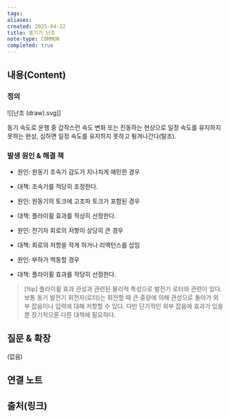 ```yaml
---
tags: 
aliases: 
created: 2025-04-22
title: 동기기 난조
note-type: COMMON
completed: true
---
```


## 내용(Content)

### 정의

![[난조 (draw).svg]]

동기 속도로 운행 중 갑작스런 속도 변화 또는 진동하는 현상으로 일정 속도를 유지하지 못하는 현상, 심하면 일정 속도를 유지하지 못하고 튕겨나간다(탈조).

### 발생 원인 & 해결 책

- 원인: 원동기 조속기 감도가 지나치게 예민한 경우
- 대책: 조속기를 적당히 조정한다.

- 원인: 원동기의 토크에 고조파 토크가 포함된 경우
- 대책: 플라이휠 효과를 적상히 선정한다.

- 원인: 전기자 회로의 저항이 상당히 큰 경우
- 대책: 회로의 저항을 작게 하거나 리액턴스를 삽임

- 원인: 부하가 맥동할 경우
- 대책: 플라이휠 효과를 적당히 선정한다.

>[!tip] 플라이휠 효과
>관성과 관련된 물리적 특성으로 발전기 로터와 관련이 있다. 보통 동기 발전기 회전자(로터)는 회전할 때 큰 중량에 의해 관성으로 돌아가 외부 잡음이나 입력에 대해 저항할 수 있다. 다만 단기적인 외부 잡음에 효과가 있을뿐 장기적으론 다른 대책에 필요하다.

## 질문 & 확장

(없음)

## 연결 노트

## 출처(링크)

